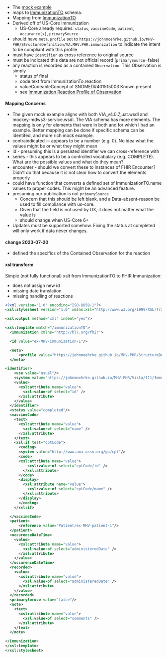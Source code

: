 
- The [mock example](https://github.com/JohnMoehrke/MHV-PHR/blob/main/mocks/immunization.xml) 
- maps to [ImmunizationTO](https://github.com/department-of-veterans-affairs/mhv-np-via-wsclient/blob/development/src/main/resources/VIA_v4.0.7_uat.wsdl) schema.
- Mapping from [ImmunizationTO](StructureDefinition-VA.MHV.PHR.immunization-mappings.html#mappings-for-vdif-to-mhv-phr-immunizationto)
- Derived off of US-Core Immunization
  - US-Core already requires: `status`, `vaccineCode`, `patient`, `occurance[x]`, `primarySource`
- should have `meta.profile` set to `https://johnmoehrke.github.io/MHV-PHR/StructureDefinition/VA.MHV.PHR.immunization` to indicate the intent to be compliant with this profile
- must have `identifier` as cross reference to original source
- must be indicated this data are not official record (`primarySource`=false)
- any reaction is recorded as a contained `Observation`. This Observation is simply
  - status of final
  - code.text from ImmunizationTo.reaction
  - valueCodeableConcept of SNOMED#401515003 Known present
  - see [Immunization Reaction Profile of Observation](StructureDefinition-VA.MHV.PHR.immunizationReaction.html)

#### Mapping Concerns

- The given mock example aligns with both VIA_v4.0.7_uat.wsdl and mockey-mdws3-service.wsdl. The VIA schema has more elements. The mapping is only for elements that were in both and for which I had an example. Better mapping can be done if specific schema can be identifed, and more rich mock example.
- contraindicated -- appears to be a number (e.g. 0). No idea what the values might be or what they might mean
- id - presuming this is a persisted identifier we can cross-reference with
- series - this appears to be a controlled vocabulary (e.g. COMPLETE). What are the possible values and what do they mean?
- encounter - should we convert these to instances of FHIR Encounter? Didn't do that because it is not clear how to convert the elements properly
- could have function that converts a defined set of ImmunizationTO.name values to proper codes. This might be an advanced feature.
- presuming our publication is not `primarySource`
  - Concern that this should be left blank, and a Data-absent-reason be used to fill compliance with us-core.
  - Given that the field is not used by UX, it does not matter what the value is
  - should change when US-Core 6+
- Updates must be supported somehow. Fixing the status at completed will only work if data never changes.

#### change 2023-07-20

- defined the specifics of the Contained Observation for the reaction

#### xsl transform

Simple (not fully functional) xslt from ImmunizationTO to FHIR Immunization:
- does not assign new id 
- missing date translation
- missing handling of reactions

```xml
<?xml version="1.0" encoding="ISO-8859-1"?>
<xsl:stylesheet version="1.0" xmlns:xsl="http://www.w3.org/1999/XSL/Transform">

<xsl:output method="xml" indent="yes"/>

<xsl:template match="/immunizationTO">
  <Immunization xmlns="http://hl7.org/fhir">

  <id value="ex-MHV-immunization-1"/>

  <meta>
      <profile value="https://johnmoehrke.github.io/MHV-PHR/StructureDefinition/VA.MHV.PHR.immunization"/>
  </meta>

<identifier>
    <use value="usual"/>
    <system value="https://johnmoehrke.github.io/MHV-PHR/Vista/111/ImmunizationTO.id"/>
    <value>
      <xsl:attribute name="value">
        <xsl:value-of select="id" />
      </xsl:attribute>
    </value>
  </identifier>
  <status value="completed"/>
  <vaccineCode>
    <text>
      <xsl:attribute name="value">
        <xsl:value-of select="name" />
      </xsl:attribute>
    </text>
    <xsl:if test="cptCode">
      <coding>
      <system value="http://www.ama-assn.org/go/cpt"/>
      <code>
      <xsl:attribute name="value">
          <xsl:value-of select="cptCode/id" />
        </xsl:attribute>
      </code>
      <display>
        <xsl:attribute name="value">
          <xsl:value-of select="cptCode/name" />
        </xsl:attribute>
      </display>
      </coding>
    </xsl:if>

  </vaccineCode>
  <patient>
      <reference value="Patient/ex-MHV-patient-1"/>
  </patient>
  <occurenceDateTime>
    <value>
      <xsl:attribute name="value">
        <xsl:value-of select="administeredDate" />
      </xsl:attribute>
    </value>
  </occurenceDateTime>
  <recorded>
    <value>
      <xsl:attribute name="value">
        <xsl:value-of select="administeredDate" />
      </xsl:attribute>
    </value>
  </recorded>
  <primarySoruce value="false"/>
  <note>
    <text>
      <xsl:attribute name="value">
        <xsl:value-of select="comments" />
      </xsl:attribute>
    </text>
  </note>

</Immunization>
</xsl:template>
</xsl:stylesheet>
```
